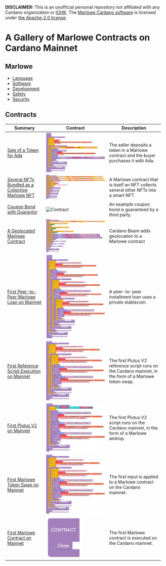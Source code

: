 **DISCLAIMER:** This is an unofficial personal repository not affiliated with any Cardano organization or [IOHK](https://iohk.io/). The [Marlowe Cardano software](https://github.com/input-output-hk/marlowe-cardano/) is licensed under [the Apache-2.0 license](https://github.com/input-output-hk/marlowe-cardano/blob/main/LICENSE).


# A Gallery of Marlowe Contracts on Cardano Mainnet


## Marlowe

- [Language](https://marlowe-finance.io/)
- [Software](https://github.com/input-output-hk/marlowe-cardano/)
- [Development](https://developers.cardano.org/docs/smart-contracts/marlowe/#resources-for-developing-and-deploying-marlowe-contracts)
- [Safety](https://github.com/input-output-hk/marlowe-cardano/blob/main/marlowe/best-practices.md)
- [Security](https://github.com/input-output-hk/marlowe-cardano/blob/main/marlowe/security.md)


## Contracts

| Summary | Contract | Description |
|---------|----------|-------------|
| [Sale of a Token for Ada](nfts/simple-sale/ReadMe.ipynb) | ![Contract](nfts/simple-sale/contract.png) | The seller deposits a token in a Marlowe contract and the buyer purchases it with Ada. |
| [Several NFTs Bundled as a Collective Marlowe NFT](nfts/collective/ReadMe.ipynb) | ![Contract](nfts/collection/images/expanded-contract.png) | A Marlowe contract that is itself an NFT collects several other NFTs into a smart NFT. |
| [Coupon Bond with Guarantor](realfi/coupon-bond-guaranteed/ReadMe.ipynb) | ![Contract](coupon-bond-guaranteed/contract.png) | An example coupon bond is guaranteed by a third party. |
| [A Geolocated Marlowe Contract](defi/beamer/ReadMe.ipynb) | ![Contract](defi/beamer/contract.png) | Cardano Beam adds geolocation to a Marlowe contract |
| [First Peer-to-Peer Marlowe Loan on Mainnet](firsts/loan/ReadMe.ipynb) | ![Contract](firsts/loan/contract.png) | A peer-to-peer installment loan uses a private stablecoin. |
| [First Reference Script Execution on Mainnet](firsts/reference/ReadMe.ipynb) | ![Contract](firsts/swap/contract.png) | The first Plutus V2 reference script runs on the Cardano mainnet, in the form of a Marlowe token swap. |
| [First Plutus V2 on Mainnet](firsts/plutus-v2/ReadMe.ipynb) | ![Contract](firsts/plutus-v2/contract.png) | The first Plutus V2 script runs on the Cardano mainnet, in the form of a Marlowe airdrop. |
| [First Marlowe Token Swap on Mainnet](firsts/swap/ReadMe.ipynb) | ![Contract](firsts/swap/contract.png) | The first input is applied to a Marlowe contract on the Cardano mainnet. |
| [First Marlowe Contract on Mainnet](firsts/mainnet/ReadMe.ipynb) | ![Contract](firsts/mainnet/contract.png) | The first Marlowe contract is executed on the Cardano mainnet. |
